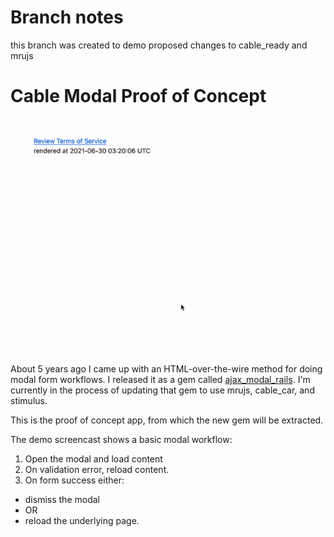 # Branch notes

this branch was created to demo proposed changes to cable_ready and mrujs

# Cable Modal Proof of Concept

![Demo screencast](/demo.gif)

About 5 years ago I came up with an HTML-over-the-wire method for doing modal form workflows.  I released it as a gem called [ajax_modal_rails](http://github.com/existentialmutt/ajax_modal_rails).  I'm currently in the process of updating that gem to use mrujs, cable_car, and stimulus.

This is the proof of concept app, from which the new gem will be extracted.

The demo screencast shows a basic modal workflow:
1.  Open the modal and load content
2.  On validation error, reload content.
3.  On form success either:
  - dismiss the modal
  - OR
  - reload the underlying page.

